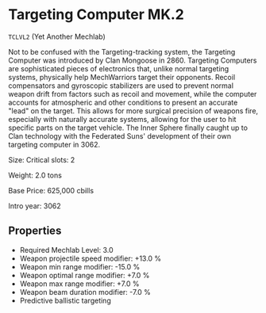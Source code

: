 # Targeting Computer MK.2

`TCLVL2` (Yet Another Mechlab)

Not to be confused with the Targeting-tracking system, the Targeting Computer was introduced by Clan Mongoose in 2860. Targeting Computers are sophisticated pieces of electronics that, unlike normal targeting systems, physically help MechWarriors target their opponents. Recoil compensators and gyroscopic stabilizers are used to prevent normal weapon drift from factors such as recoil and movement, while the computer accounts for atmospheric and other conditions to present an accurate "lead" on the target. This allows for more surgical precision of weapons fire, especially with naturally accurate systems, allowing for the user to hit specific parts on the target vehicle. The Inner Sphere finally caught up to Clan technology with the Federated Suns' development of their own targeting computer in 3062.

Size: Critical slots: 2

Weight: 2.0 tons

Base Price: 625,000 cbills

Intro year: 3062

## Properties
* Required Mechlab Level: 3.0 
* Weapon projectile speed modifier: +13.0 %
* Weapon min range modifier: -15.0 %
* Weapon optimal range modifier: +7.0 %
* Weapon max range modifier: +7.0 %
* Weapon beam duration modifier: -7.0 %
* Predictive ballistic targeting
